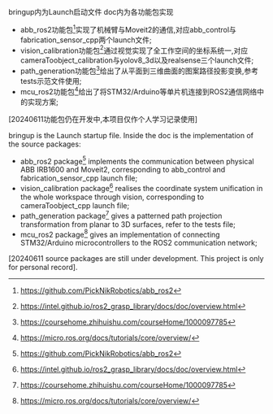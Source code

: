 bringup内为Launch启动文件
doc内为各功能包实现
  - abb_ros2功能包[^1]实现了机械臂与Moveit2的通信,对应abb_control与fabrication_sensor_cpp两个launch文件;
  - vision_calibration功能包[^2]通过视觉实现了全工作空间的坐标系统一,对应cameraToobject_calibration与yolov8_3d以及realsense三个launch文件;
  - path_generation功能包[^3]给出了从平面到三维曲面的图案路径投影变换,参考tests示范文件使用;
  - mcu_ros2功能包[^4]给出了将STM32/Arduino等单片机连接到ROS2通信网络中的实现方案;
    
[20240611功能包仍在开发中,本项目仅作个人学习记录使用]

bringup is the Launch startup file.
Inside the doc is the implementation of the source packages:
  - abb_ros2 package[^1] implements the communication between physical ABB IRB1600 and Moveit2, corresponding to abb_control and fabrication_sensor_cpp launch file; 
  - vision_calibration package[^2] realises the coordinate system unification in the whole workspace through vision, corresponding to cameraToobject_cpp launch file; 
  - path_generation package[^3] gives a patterned path projection transformation from planar to 3D surfaces, refer to the tests file; 
  - mcu_ros2 package[^4] gives an implementation of connecting STM32/Arduino microcontrollers to the ROS2 communication network; 

[20240611 source packages are still under development. This project is only for personal record].

[^1]: https://github.com/PickNikRobotics/abb_ros2
[^2]: https://intel.github.io/ros2_grasp_library/docs/doc/overview.html
[^3]: https://coursehome.zhihuishu.com/courseHome/1000097785
[^4]: https://micro.ros.org/docs/tutorials/core/overview/




